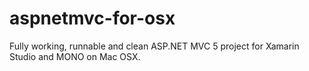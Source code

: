 aspnetmvc-for-osx
=================

Fully working, runnable and clean ASP.NET MVC 5 project for Xamarin Studio and MONO on Mac OSX.
